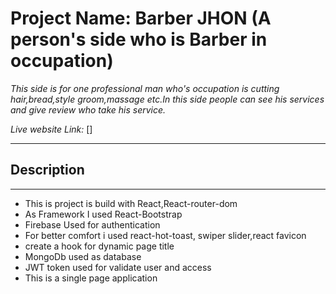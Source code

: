 # Project Name: Barber JHON (A person's side who is Barber in occupation)

*This side is for one professional man who's occupation is cutting hair,bread,style groom,massage etc.In this side people can see his services and give review who take his service.*

*Live website Link:* []

***

## Description
***
+ This is project is build with React,React-router-dom
+ As Framework I used React-Bootstrap
+ Firebase Used for authentication
+ For better comfort i used react-hot-toast, swiper slider,react favicon
+ create a hook for dynamic page title
+ MongoDb used as database
+ JWT token used for validate user and access
+ This is a single page application

